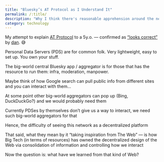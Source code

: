 ```yaml
---
title: "Bluesky’s AT Protocol as I Understand It"
permalink: /:title/
description: "Why I think there's reasonable apprehension around the new social protocol"
category: technology
---
```


My attempt to explain [AT Protocol](https://docs.bsky.app/docs/advanced-guides/atproto) to a 5y.o. — confirmed as [“looks correct”](https://bsky.app/profile/danabra.mov/post/3la34iwphxk2i) by [dan](https://bsky.app/profile/danabra.mov). 😅

Personal Data Servers (PDS) are for common folk. Very lightweight, easy to set up. You own your stuff.

The big-world central Bluesky app / aggregator is for those that has the resource to run them: infra, moderation, manpower.

Maybe think of how Google search can pull public info from different sites and you can interact with them...

At some point other big-world aggregators can pop up (Bing, DuckDuckGo?) and we would probably need them

Currently PDSes by themselves don’t give us a way to interact, we need such big-world aggregators for that

Hence, the difficulty of seeing this network as a decentralized platform

That said, what they mean by it “taking inspiration from The Web” — is how Big Tech (in terms of resources) has owned the decentralized design of the Web via consolidation of information and controlling how we interact

Now the question is: what have we learned from that kind of Web?
